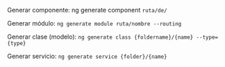 Generar componente: ng generate component `ruta/de/`

Generar módulo: `ng generate module ruta/nombre --routing`

Generar clase (modelo): `ng generate class {foldername}/{name} --type={type}`

Generar servicio: `ng generate service {folder}/{name}`
